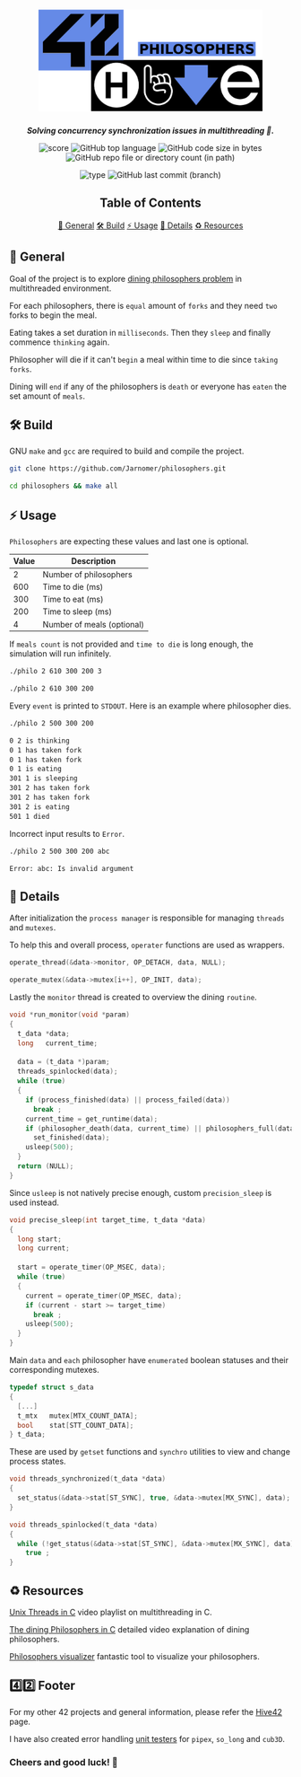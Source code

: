 <h1 align="center">
  <img src="assets/philosophers.png" alt="philosophers" width="400">
</h1>

<p align="center">
    <b><i>Solving concurrency synchronization issues in multithreading 🧵.</i></b><br>
</p>

<p align="center">
  <img src="https://img.shields.io/badge/Score-125%2F100-lightgreen?style=for-the-badge" alt="score">
  <img src="https://img.shields.io/github/languages/top/Jarnomer/philosophers?style=for-the-badge&logo=c&label=%20&labelColor=gray&color=lightblue" alt="GitHub top language">
    <img src="https://img.shields.io/github/languages/code-size/Jarnomer/philosophers?style=for-the-badge&color=lightyellow" alt="GitHub code size in bytes">
  <img src="https://img.shields.io/github/directory-file-count/Jarnomer/philosophers/philo/sources?style=for-the-badge&label=sources&color=pink" alt="GitHub repo file or directory count (in path)">
</p>

<p align="center">
    <img src="https://img.shields.io/badge/Type-Solo-violet?style=for-the-badge" alt="type">
  <img src="https://img.shields.io/github/last-commit/Jarnomer/philosophers/main?style=for-the-badge&color=red" alt="GitHub last commit (branch)">
</p>

<div align="center">

## Table of Contents
[📝 General](#-general)
[🛠️ Build](#️-build)
[⚡ Usage](#-usage)
[🚀 Details](#-details)
[♻️ Resources](#️-resources)

</div>

## 📝 General

Goal of the project is to explore [dining philosophers problem](https://en.wikipedia.org/wiki/Dining_philosophers_problem) in multithreaded environment.

For each philosophers, there is `equal` amount of `forks` and they need `two` forks to begin the meal.

Eating takes a set duration in `milliseconds`. Then they `sleep` and finally commence `thinking` again.

Philosopher will die if it can't `begin` a meal within time to die since `taking forks`.

Dining will `end` if any of the philosophers is `death` or everyone has `eaten` the set amount of `meals`.

## 🛠️ Build

GNU `make` and `gcc` are required to build and compile the project.

```bash
git clone https://github.com/Jarnomer/philosophers.git
```

```bash
cd philosophers && make all
```

## ⚡ Usage

`Philosophers` are expecting these values and last one is optional.

| Value | Description            |
|-------|------------------------|
| 2     | Number of philosophers |
| 600   | Time to die (ms)       |
| 300   | Time to eat (ms)       |
| 200   | Time to sleep (ms)     |
| 4     | Number of meals (optional)       |

If `meals count` is not provided and `time to die` is long enough, the simulation will run infinitely.

```bash
./philo 2 610 300 200 3
```

```bash
./philo 2 610 300 200
```

Every `event` is printed to `STDOUT`. Here is an example where philosopher dies. 

```bash
./philo 2 500 300 200
```

```bash
0 2 is thinking
0 1 has taken fork
0 1 has taken fork
0 1 is eating
301 1 is sleeping
301 2 has taken fork
301 2 has taken fork
301 2 is eating
501 1 died
```

Incorrect input results to `Error`.

```bash
./philo 2 500 300 200 abc
```

```bash
Error: abc: Is invalid argument
```

## 🚀 Details

After initialization the `process manager` is responsible for managing `threads` and `mutexes`.

To help this and overall process, `operater` functions are used as wrappers.

```c
operate_thread(&data->monitor, OP_DETACH, data, NULL);
```

```c
operate_mutex(&data->mutex[i++], OP_INIT, data);
```

Lastly the `monitor` thread is created to overview the dining `routine`.

```c
void *run_monitor(void *param)
{
  t_data *data;
  long   current_time;

  data = (t_data *)param;
  threads_spinlocked(data);
  while (true)
  {
    if (process_finished(data) || process_failed(data))
      break ;
    current_time = get_runtime(data);
    if (philosopher_death(data, current_time) || philosophers_full(data))
      set_finished(data);
    usleep(500);
  }
  return (NULL);
}
```

Since `usleep` is not natively precise enough, custom `precision_sleep` is used instead.

```c
void precise_sleep(int target_time, t_data *data)
{
  long start;
  long current;

  start = operate_timer(OP_MSEC, data);
  while (true)
  {
    current = operate_timer(OP_MSEC, data);
    if (current - start >= target_time)
      break ;
    usleep(500);
  }
}
```

Main `data` and `each` philosopher have `enumerated` boolean statuses and their corresponding mutexes.

```c
typedef struct s_data
{
  [...]
  t_mtx   mutex[MTX_COUNT_DATA];
  bool    stat[STT_COUNT_DATA];
} t_data;
```

These are used by `getset` functions and `synchro` utilities to view and change process states.

```c
void threads_synchronized(t_data *data)
{
  set_status(&data->stat[ST_SYNC], true, &data->mutex[MX_SYNC], data);
}
```

```c
void threads_spinlocked(t_data *data)
{
  while (!get_status(&data->stat[ST_SYNC], &data->mutex[MX_SYNC], data))
    true ;
}
```

## ♻️ Resources

[Unix Threads in C](https://www.youtube.com/watch?v=d9s_d28yJq0&list=PLfqABt5AS4FmuQf70psXrsMLEDQXNkLq2) video playlist on multithreading in C.

[The dining Philosophers in C](https://www.youtube.com/watch?v=zOpzGHwJ3MU) detailed video explanation of dining philosophers.

[Philosophers visualizer](https://nafuka11.github.io/philosophers-visualizer-v2/) fantastic tool to visualize your philosophers.

## 4️⃣2️⃣ Footer

For my other 42 projects and general information, please refer the [Hive42](https://github.com/Jarnomer/Hive42) page.

I have also created error handling [unit testers](https://github.com/Jarnomer/42Testers) for `pipex`, `so_long` and `cub3D`.

### Cheers and good luck! 🥳
